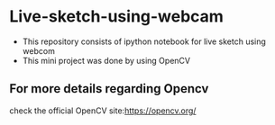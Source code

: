 # Live-sketch-using-webcam

- This repository consists of ipython notebook for live sketch using webcom
- This mini project was done by using OpenCV

## For more details regarding Opencv
check the official OpenCV site:https://opencv.org/

